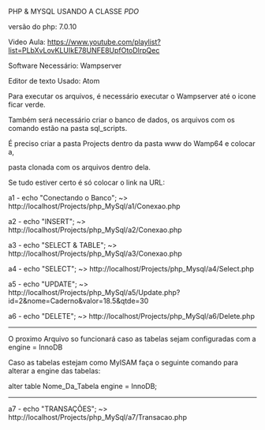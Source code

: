 PHP & MYSQL USANDO A CLASSE *PDO*

versão do php: 7.0.10

Video Aula: https://www.youtube.com/playlist?list=PLbXvLovKLUIkE78UNFE8UpfOtoDlrpQec

Software Necessário: Wampserver

Editor de texto Usado: Atom

Para executar os arquivos, é necessário executar o Wampserver até o icone ficar verde.

Também será necessário criar o banco de dados, os arquivos com os comando estão na pasta sql_scripts.

É preciso criar a pasta Projects dentro da pasta www do Wamp64 e colocar a,

pasta clonada com os arquivos dentro dela.

Se tudo estiver certo é só colocar o link na URL:

a1 - echo "Conectando o Banco"; ~> http://localhost/Projects/php_MySql/a1/Conexao.php

a2 - echo "INSERT"; ~> http://localhost/Projects/php_MySql/a2/Conexao.php

a3 - echo "SELECT & TABLE"; ~> http://localhost/Projects/php_MySql/a3/Conexao.php


a4 - echo "SELECT"; ~> http://localhost/Projects/php_Mysql/a4/Select.php

a5 -  echo "UPDATE"; ~> http://localhost/Projects/php_MySql/a5/Update.php?id=2&nome=Caderno&valor=18.5&qtde=30

a6 - echo "DELETE"; ~> http://localhost/Projects/php_MySql/a6/Delete.php

*****************************************************************************************
O proximo Arquivo so funcionará caso as tabelas sejam configuradas com a engine = InnoDB

Caso as tabelas estejam como MyISAM faça o seguinte comando para alterar a engine das tabelas:

alter table Nome_Da_Tabela engine = InnoDB;

*****************************************************************************************

a7 - echo "TRANSAÇÕES"; ~> http://localhost/Projects/php_MySql/a7/Transacao.php
